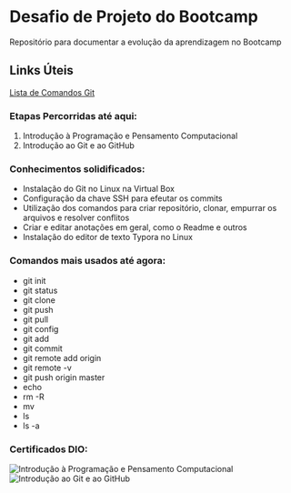 # Desafio de Projeto do Bootcamp

Repositório para documentar a evolução da aprendizagem no Bootcamp

## Links Úteis

[Lista de Comandos Git](https://git-scm.com/book/en/v2/Appendix-C%3A-Git-Commands-Setup-and-Config)

### Etapas Percorridas até aqui:

1. Introdução à Programação e Pensamento Computacional
2. Introdução ao Git e ao GitHub

### Conhecimentos solidificados:

- Instalação do Git no Linux na Virtual Box
- Configuração da chave SSH para efeutar os commits
- Utilização dos comandos para criar repositório, clonar, empurrar os arquivos e resolver conflitos
- Criar e editar anotações em geral, como o Readme e outros
- Instalação do editor de texto Typora no Linux

### Comandos mais usados até agora:

- git init
- git status
- git clone
- git push
- git pull
- git config
- git add
- git commit
- git remote add origin
- git remote -v
- git push origin master
- echo
- rm -R
- mv
- ls
- ls -a

### Certificados DIO:
![Introdução à Programação e Pensamento Computacional](https://user-images.githubusercontent.com/66642733/178159472-c417ab4f-40ba-4e6d-b242-08eb0650ff11.png)
![Introdução ao Git e ao GitHub](https://user-images.githubusercontent.com/66642733/178159475-e71575f9-445d-4155-aed1-a4b5b3e9c74a.png)
